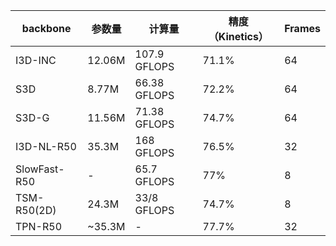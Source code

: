 backbone | 参数量 | 计算量 | 精度（Kinetics） | Frames
---------|-----|-----|--------------|-------
I3D-INC | 12.06M | 107.9 GFLOPS | 71.1% | 64
S3D | 8.77M | 66.38 GFLOPS | 72.2% | 64
S3D-G | 11.56M | 71.38 GFLOPS | 74.7% | 64
I3D-NL-R50 | 35.3M | 168 GFLOPS | 76.5% | 32
SlowFast- R50 | - | 65.7 GFLOPS | 77% | 8
TSM-R50(2D) | 24.3M | 33/8 GFLOPS | 74.7% | 8
TPN-R50 | ~35.3M | - | 77.7% | 32
